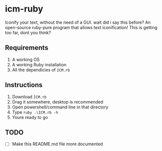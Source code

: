 # icm-ruby
Iconify your text, without the need of a GUI. wait did i say this before?
An open-source ruby-pure program that allows text iconification! This is getting too far, dont you think?
## Requirements
1. A working OS
2. A working Ruby installation
3. All the dependicies of `ICM.rb`
## Instructions
1. Download `ICM.rb`
2. Drag it somewhere, desktop is recommended
3. Open powershell/command line in that directory
4. Type `ruby .\ICM.rb -h`
5. Youre ready to go

## TODO
* [ ] Make this README.md file more documented
